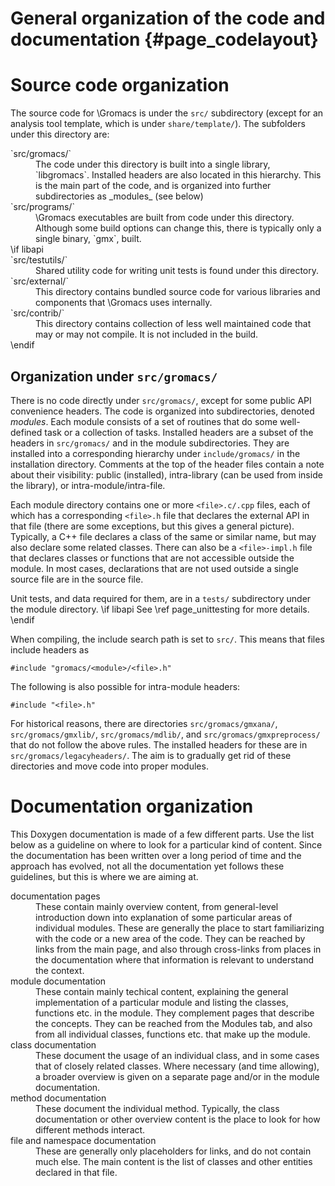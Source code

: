 General organization of the code and documentation {#page_codelayout}
==================================================

Source code organization
========================

The source code for \Gromacs is under the `src/` subdirectory
(except for an analysis tool template, which is under `share/template/`).
The subfolders under this directory are:
<dl>
<dt>`src/gromacs/`</dt>
<dd>
The code under this directory is built into a single library,
`libgromacs`.  Installed headers are also located in this hierarchy.
This is the main part of the code, and is organized into further subdirectories
as _modules_ (see below)
</dd>
<dt>`src/programs/`</dt>
<dd>
\Gromacs executables are built from code under this directory.
Although some build options can change this, there is typically only a single
binary, `gmx`, built.
</dd>
\if libapi
<dt>`src/testutils/`</dt>
<dd>
Shared utility code for writing unit tests is found under this directory.
</dd>
<dt>`src/external/`</dt>
<dd>
This directory contains bundled source code for various libraries and
components that \Gromacs uses internally.
</dd>
<dt>`src/contrib/`</dt>
<dd>
This directory contains collection of less well maintained code that may or may
not compile.  It is not included in the build.
</dd>
\endif
</dl>

Organization under `src/gromacs/`
---------------------------------

There is no code directly under `src/gromacs/`, except for some public API
convenience headers.  The code is organized into subdirectories, denoted
_modules_.  Each module consists of a set of routines that do some well-defined
task or a collection of tasks.  Installed headers are a subset of the headers
in `src/gromacs/` and in the module subdirectories.  They are installed into a
corresponding hierarchy under `include/gromacs/` in the installation directory.
Comments at the top of the header files contain a note about their visibility:
public (installed), intra-library (can be used from inside the library), or
intra-module/intra-file.

Each module directory contains one or more `<file>.c/.cpp` files, each of which
has a corresponding `<file>.h` file that declares the external API in that file
(there are some exceptions, but this gives a general picture).
Typically, a C++ file declares a class of the same or similar name, but may
also declare some related classes.
There can also be a `<file>-impl.h` file that declares classes or functions that
are not accessible outside the module.  In most cases, declarations that
are not used outside a single source file are in the source file.

Unit tests, and data required for them, are in a `tests/` subdirectory under
the module directory.
\if libapi
See \ref page_unittesting for more details.
\endif

When compiling, the include search path is set to `src/`.  This means that
files include headers as

    #include "gromacs/<module>/<file>.h"

The following is also possible for intra-module headers:

    #include "<file>.h"

For historical reasons, there are directories `src/gromacs/gmxana/`,
`src/gromacs/gmxlib/`, `src/gromacs/mdlib/`, and `src/gromacs/gmxpreprocess/`
that do not follow the above rules.  The installed headers for these are in
`src/gromacs/legacyheaders/`.  The aim is to gradually get rid of these
directories and move code into proper modules.

Documentation organization
==========================

This Doxygen documentation is made of a few different parts.  Use the list
below as a guideline on where to look for a particular kind of content.
Since the documentation has been written over a long period of time and the
approach has evolved, not all the documentation yet follows these guidelines,
but this is where we are aiming at.

<dl>
<dt>documentation pages</dt>
<dd>
These contain mainly overview content, from general-level introduction down
into explanation of some particular areas of individual modules.
These are generally the place to start familiarizing with the code or a new
area of the code.
They can be reached by links from the main page, and also through cross-links
from places in the documentation where that information is relevant to
understand the context.
</dd>
<dt>module documentation</dt>
<dd>
These contain mainly techical content, explaining the general implementation of
a particular module and listing the classes, functions etc. in the module.
They complement pages that describe the concepts.
They can be reached from the Modules tab, and also from all individual classes,
functions etc. that make up the module.
</dd>
<dt>class documentation</dt>
<dd>
These document the usage of an individual class, and in some cases that of
closely related classes.  Where necessary (and time allowing), a broader
overview is given on a separate page and/or in the module documentation.
</dd>
<dt>method documentation</dt>
<dd>
These document the individual method.  Typically, the class documentation or
other overview content is the place to look for how different methods interact.
</dd>
<dt>file and namespace documentation</dt>
<dd>
These are generally only placeholders for links, and do not contain much else.
The main content is the list of classes and other entities declared in that
file.
</dd>
</dl>
